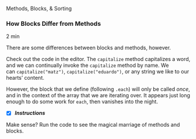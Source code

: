 Methods, Blocks, & Sorting

### How Blocks Differ from Methods

2 min

There are some differences between blocks and methods, however.

Check out the code in the editor. The `capitalize` method capitalizes a word, and we can continually invoke the `capitalize` method by name. We can `capitalize("matz")`, `capitalize("eduardo")`, or any string we like to our hearts’ content.

However, the block that we define (following `.each`) will only be called _once_, and in the context of the array that we are iterating over. It appears just long enough to do some work for `each`, then vanishes into the night.

- [x] ***Instructions***

Make sense? Run the code to see the magical marriage of methods and blocks.